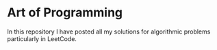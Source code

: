 # Art of Programming
In this repository I have posted all my solutions for algorithmic problems particularly in LeetCode.
